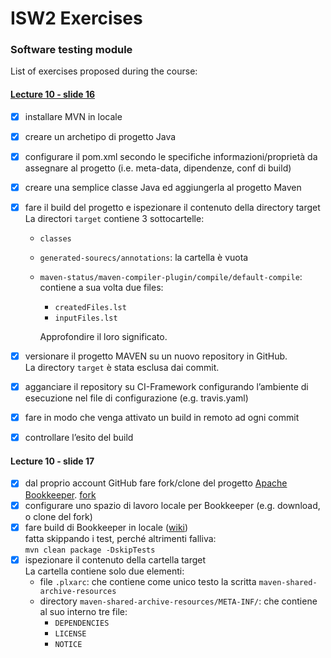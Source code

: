 # ISW2 Exercises
### Software testing module

List of exercises proposed during the course:
#### <a href="https://github.com/lucaMastro/software_testing/tree/main/lezione10-slide16">Lecture 10 - slide 16 </a>

- [x] installare MVN in locale
- [x] creare un archetipo di progetto Java
- [x] configurare il pom.xml secondo le specifiche informazioni/proprietà
da assegnare al progetto (i.e. meta-data, dipendenze, conf di build)
- [x] creare una semplice classe Java ed aggiungerla al progetto Maven
- [x] fare il build del progetto e ispezionare il contenuto della directory
target \
La directori `target` contiene 3 sottocartelle:
    - `classes`
    - `generated-sourecs/annotations`: la cartella è vuota
    - `maven-status/maven-compiler-plugin/compile/default-compile`: contiene a sua volta
    due files:
        - `createdFiles.lst`
        - `inputFiles.lst`
    
        Approfondire il loro significato.   
     
- [x] versionare il progetto MAVEN su un nuovo repository in GitHub. \
    La directory `target` è stata esclusa dai commit.
- [x] agganciare il repository su CI-Framework configurando l’ambiente di
esecuzione nel file di configurazione (e.g. travis.yaml)
- [x] fare in modo che venga attivato un build in remoto ad ogni commit
- [x] controllare l’esito del build


#### Lecture 10 - slide 17
- [x] dal proprio account GitHub fare fork/clone del
progetto <a href="https://github.com/apache/bookkeeper">Apache Bookkeeper</a>. [fork](https://github.com/lucaMastro/bookkeeper) 
- [x] configurare uno spazio di lavoro locale per
Bookkeeper (e.g. download, o clone del fork)
- [x] fare build di Bookkeeper in locale (<a href="https://cwiki.apache.org/confluence/display/BOOKKEEPER/Developer+Setup">wiki</a>)\
fatta skippando i test, perché altrimenti falliva:\
 `mvn clean package -DskipTests`
- [x] ispezionare il contenuto della cartella target\
La cartella contiene solo due elementi:
    - file `.plxarc`: che contiene come unico testo la scritta `maven-shared-archive-resources`
    - directory `maven-shared-archive-resources/META-INF/`: che contiene al suo interno tre file:
        - `DEPENDENCIES`
        - `LICENSE`
        - `NOTICE`
